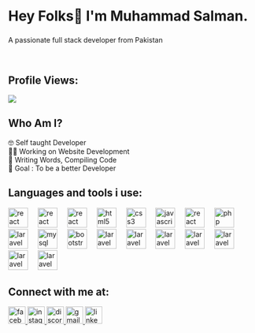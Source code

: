 <h1 align="left">Hey Folks👋 I'm Muhammad Salman.</h1>

###

<p align="left">A passionate full stack developer from Pakistan</p>


<br clear="both">

<h2 align="left">Profile Views:</h2>
<div align="left">
  <img src="https://profile-counter.glitch.me/salman-hussain21/count.svg?"  />
</div>

###

<h2 align="left">Who Am I?</h2>


<p align="left">🤓 Self taught Developer<br>👩‍💻 Working on Website Development<br>📝 Writing Words, Compiling Code<br>🎯 Goal : To be a better Developer</p>

###


<h2 align="left">Languages and tools i use:</h2>


<div align="left">
    <img src="https://skillicons.dev/icons?i=figma" height="40" alt="react logo"  />
  <img width="12" />
      <img src="https://skillicons.dev/icons?i=photoshop" height="40" alt="react logo"  />
  <img width="12" />
        <img src="https://skillicons.dev/icons?i=illustrator" height="40" alt="react logo"  />
  <img width="12" />
  <img src="https://cdn.jsdelivr.net/gh/devicons/devicon/icons/html5/html5-original.svg" height="40" alt="html5 logo"  />
  <img width="12" />
  <img src="https://cdn.jsdelivr.net/gh/devicons/devicon/icons/css3/css3-original.svg" height="40" alt="css3 logo"  />
  <img width="12" />
  <img src="https://cdn.jsdelivr.net/gh/devicons/devicon/icons/javascript/javascript-original.svg" height="40" alt="javascript logo"  />
  <img width="12" />
  <img src="https://skillicons.dev/icons?i=react" height="40" alt="react logo"  />
  <img width="12" />
  <img src="https://cdn.jsdelivr.net/gh/devicons/devicon/icons/php/php-original.svg" height="40" alt="php logo"  />
  <img width="12" />
  <img src="https://skillicons.dev/icons?i=laravel" height="40" alt="laravel logo"  />
  <img width="12" />
  <img src="https://cdn.jsdelivr.net/gh/devicons/devicon/icons/mysql/mysql-original.svg" height="40" alt="mysql logo"  />
  <img width="12" />
  <img src="https://cdn.jsdelivr.net/gh/devicons/devicon/icons/bootstrap/bootstrap-original.svg" height="40" alt="bootstrap logo"  />
    <img width="12" />
  <img src="https://skillicons.dev/icons?i=cs" height="40" alt="laravel logo"  />
  <img width="12" />
  <img src="https://skillicons.dev/icons?i=angular" height="40" alt="laravel logo"  />
    <img width="12" />
  <img src="https://skillicons.dev/icons?i=typescript" height="40" alt="laravel logo"  />
      <img width="12" />
  <img src="https://skillicons.dev/icons?i=dotnet" height="40" alt="laravel logo"  />
        <img width="12" />
  <img src="https://skillicons.dev/icons?i=cs" height="40" alt="laravel logo"  />
          <img width="12" />
  <img src="https://skillicons.dev/icons?i=wordpress" height="40" alt="laravel logo"  />
            <img width="12" />
  <img src="https://skillicons.dev/icons?i=webflow" height="40" alt="laravel logo"  />
</div>

###

<div align="left">
</div>

<h2 align="left">Connect with me at:</h2>
<div align="left">
  <a href="https://www.facebook.com/profile.php?id=100064538961276" target="_blank">
    <img src="https://img.shields.io/static/v1?message=Facebook&logo=facebook&label=&color=1877F2&logoColor=white&labelColor=&style=for-the-badge" height="35" alt="facebook logo"  />
  </a>
  <a href="https://www.instagram.com/salmannhussain_/" target="_blank">
    <img src="https://img.shields.io/static/v1?message=Instagram&logo=instagram&label=&color=E4405F&logoColor=white&labelColor=&style=for-the-badge" height="35" alt="instagram logo"  />
  </a>
  <a href="855769783525179433" target="_blank">
    <img src="https://img.shields.io/static/v1?message=Discord&logo=discord&label=&color=7289DA&logoColor=white&labelColor=&style=for-the-badge" height="35" alt="discord logo"  />
  </a>
  <a href="salmanhussain2111@gmail.com" target="_blank">
    <img src="https://img.shields.io/static/v1?message=Gmail&logo=gmail&label=&color=D14836&logoColor=white&labelColor=&style=for-the-badge" height="35" alt="gmail logo"  />
  </a>
  <a href="https://www.linkedin.com/in/muhammad-salman-922768318/" target="_blank">
    <img src="https://img.shields.io/static/v1?message=LinkedIn&logo=linkedin&label=&color=0077B5&logoColor=white&labelColor=&style=for-the-badge" height="35" alt="linkedin logo"  />
  </a>
</div>


